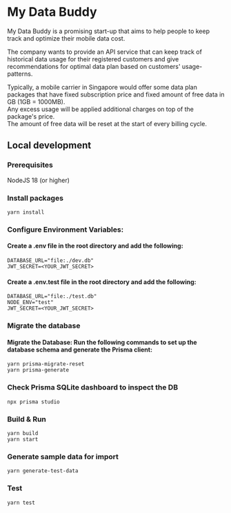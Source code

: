 # My Data Buddy

My Data Buddy is a promising start-up that aims to help people to keep track and optimize their mobile data cost.

The company wants to provide an API service that can keep track of historical data usage for their registered customers
and give recommendations for optimal data plan based on customers' usage-patterns.

Typically, a mobile carrier in Singapore would offer some data plan packages that have fixed subscription price and fixed amount of free data in GB (1GB = 1000MB). <br>
Any excess usage will be applied additional charges on top of the package's price. <br>
The amount of free data will be reset at the start of every billing cycle.

## Local development
### Prerequisites
NodeJS 18 (or higher)

### Install packages
```shell
yarn install
```

### Configure Environment Variables: 
#### Create a .env file in the root directory and add the following:
```shell
DATABASE_URL="file:./dev.db"
JWT_SECRET=<YOUR_JWT_SECRET>
```

#### Create a .env.test file in the root directory and add the following:
```shell
DATABASE_URL="file:./test.db"
NODE_ENV="test"
JWT_SECRET=<YOUR_JWT_SECRET>
```

### Migrate the database
#### Migrate the Database: Run the following commands to set up the database schema and generate the Prisma client:
```shell
yarn prisma-migrate-reset
yarn prisma-generate
```

### Check Prisma SQLite dashboard to inspect the DB
```shell
npx prisma studio
```

### Build & Run 
```shell
yarn build
yarn start
```

### Generate sample data for import
```shell
yarn generate-test-data
```

### Test
```shell
yarn test
```





